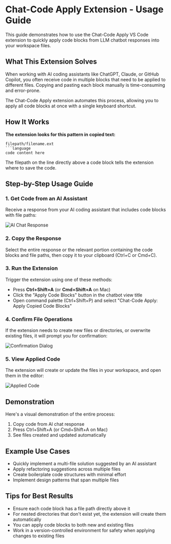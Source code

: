 # Chat-Code Apply Extension - Usage Guide

This guide demonstrates how to use the Chat-Code Apply VS Code extension to quickly apply code blocks from LLM chatbot responses into your workspace files.

## What This Extension Solves

When working with AI coding assistants like ChatGPT, Claude, or GitHub Copilot, you often receive code in multiple blocks that need to be applied to different files. Copying and pasting each block manually is time-consuming and error-prone.

The Chat-Code Apply extension automates this process, allowing you to apply all code blocks at once with a single keyboard shortcut.

## How It Works

**The extension looks for this pattern in copied text:**

```
filepath/filename.ext
```language
code content here
```

The filepath on the line directly above a code block tells the extension where to save the code.

## Step-by-Step Usage Guide

### 1. Get Code from an AI Assistant

Receive a response from your AI coding assistant that includes code blocks with file paths:

![AI Chat Response](images/chat-response-screenshot.png)

### 2. Copy the Response

Select the entire response or the relevant portion containing the code blocks and file paths, then copy it to your clipboard (Ctrl+C or Cmd+C).

### 3. Run the Extension

Trigger the extension using one of these methods:

- Press **Ctrl+Shift+A** (or **Cmd+Shift+A** on Mac)
- Click the "Apply Code Blocks" button in the chatbot view title
- Open command palette (Ctrl+Shift+P) and select "Chat-Code Apply: Apply Copied Code Blocks"

### 4. Confirm File Operations

If the extension needs to create new files or directories, or overwrite existing files, it will prompt you for confirmation:

![Confirmation Dialog](images/confirmation-dialog.png)

### 5. View Applied Code

The extension will create or update the files in your workspace, and open them in the editor:

![Applied Code](images/applied-code-result.png)

## Demonstration

Here's a visual demonstration of the entire process:

1. Copy code from AI chat response
2. Press Ctrl+Shift+A (or Cmd+Shift+A on Mac)
3. See files created and updated automatically

## Example Use Cases

- Quickly implement a multi-file solution suggested by an AI assistant
- Apply refactoring suggestions across multiple files
- Create boilerplate code structures with minimal effort
- Implement design patterns that span multiple files

## Tips for Best Results

- Ensure each code block has a file path directly above it
- For nested directories that don't exist yet, the extension will create them automatically
- You can apply code blocks to both new and existing files
- Work in a version-controlled environment for safety when applying changes to existing files
